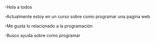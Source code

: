 -Hola a todos

-Actualmente estoy en un curso sobre como programar una pagina web

-Me gusta lo relacionado a la programación

-Busco ayuda sobre como programar

